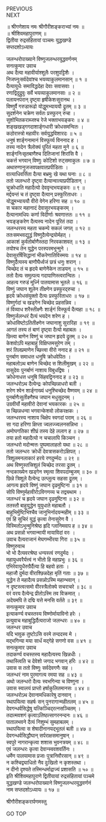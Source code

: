 PREVIOUS  
NEXT  
  
॥ श्रीगणेशाय नमः श्रीगौरीशङ्कराभ्यां नमः ॥  
॥ श्रीशिवमहापुराणम् ॥  
द्वितीया रुद्रसंहितायां पञ्चमः युद्धखण्डे  
सप्तदशोऽध्यायः  
  
  
जलन्धरोपाख्याने विष्णुजलन्धरयुद्धवर्णनम्  
सनत्कुमार उवाच  
अथ दैत्या महावीर्याश्शूलैः परशुपट्टिशैः ।  
निजघ्नुःसर्वदेवांश्च भयव्याकुलमानसान् ॥ १ ॥  
दैत्यायुधैः समाविद्धदेहा देवाः सवासवाः ।  
रणाद्विदुद्रुवुः सर्वे भयव्याकुलमानसाः ॥ २ ॥  
पलायनपरान् दृष्ट्वा हृषीकेशःसुरानथ ।  
विष्णुर्वै गरुडारूढो योद्धुमभ्याययौ द्रुतम् ॥ ३ ॥  
सुदर्शनेन चक्रेण सर्वतः प्रस्फुरन् रुचा ।  
सुशोभितकराब्जश्च रेजे भक्ताभयङ्‌करः ॥ ४ ॥  
शङ्‌खखड्गगदाशार्ङ्‌गधारी क्रोधसमन्वितः ।  
कठोरास्त्रो महावीरः सर्वयुद्धविशारदः ॥ ५ ॥  
धनुषं शार्ङ्‌गनामानं विस्फूर्य्य विननाद ह ।  
तस्य नादेन त्रैलोक्यं पूरितं महता मुने ॥ ६ ॥  
शार्ङ्‌गनिःसृतबाणैश्च दितिजानां शिरांसि वै ।  
चकर्त्त भगवान् विष्णुः कोटिशो रुट्समाकुलः ॥ ७ ॥  
अथारुणानुजजवपक्षवातप्रपीडिताः ।  
वात्याधिवर्त्तिता दैत्या बभ्रमुः खे यथा घनाः ॥ ८ ॥  
ततो जलन्धरो दृष्ट्वा दैत्यान्वात्याप्रपीडितान् ।  
चुक्रोधाति महादैत्यो देववृन्दभयङ्‌करः ॥ ९ ॥  
मर्द्दयन्तं च तं दृष्ट्वा दैत्यान् प्रस्फुरिताधरः ।  
योद्धुमभ्याययौ वीरो वेगेन हरिणा सह ॥ १० ॥  
स चकार महानादं देवासुरभयङ्‌करम् ।  
दैत्यानामधिपः कर्णा विदीर्णाः श्रवणात्ततः ॥ ११ ॥  
भयङ्ङ्करेण दैत्यस्य नादेन पूरितं तदा ।  
जलन्धरस्य महता चकम्पे सकलं जगत् ॥ १२ ॥  
ततःसमभवद्युद्धं विष्णुदैत्येन्द्रयोर्महत् ।  
आकाशं कुर्वतोर्बाणैस्तदा निरवकाशवत् ॥ १३ ॥  
तयोश्च तेन युद्धेन परस्परमभून्मुने ।  
देवासुरर्षिसिद्धानां भीकरेणातिविस्मयः ॥ १४ ॥  
विष्णुर्दैत्यस्य बाणौघैर्ध्वजं छत्रं धनुः शरान् ।  
चिच्छेद तं च हृदये बाणेनैकेन ताडयन् ॥ १५ ॥  
ततो दैत्यः समुत्पत्य गदापाणिस्त्वरान्वितः ।  
आहत्य गरुडं मूर्ध्नि पातयामास भूतले ॥ १६ ॥  
विष्णुं जघान शूलेन तीक्ष्णेन प्रस्फुरद्‌रुचा ।  
हृदये क्रोधसंयुक्तो दैत्यः प्रस्फुरिताधरः ॥ १७ ॥  
विष्णुर्गदां च खड्गेन चिच्छेद प्रहसन्निव ।  
तं विव्याध शरैस्तीक्ष्णैः शार्ङ्‌गं विस्फूर्य दैत्यहा ॥ १८ ॥  
विष्णुर्जलन्धरं दैत्यं भयदेन शरेण ह ।  
क्रोधाविष्टोऽतितीक्ष्णेन जघानाशु सुरारिहा ॥ १९ ॥  
आगतं तस्य तं बाणं दृष्ट्वा दैत्यो महाबलः ।  
छित्त्वा बाणेन विष्णुं च जघान हृदये द्रुतम् ॥ २० ॥  
केशवोऽपि महाबाहुं विक्षिप्तमसुरेण तम् ।  
शरं तिलप्रमाणेन च्छित्त्वा वीरो ननाद ह ॥ २१ ॥  
पुनर्बाण समाधत्त धनुषि क्रोधवेपितः ।  
महाबलोऽथ बाणेन चिच्छेद स शिलीमुखम् ॥ २२ ॥  
वासुदेवः पुनर्बाणं नाशाय विबुधद्विषः ।  
क्रोधेनाधत्त धनुषि सिंहवद्विननाद ह ॥ २३ ॥  
जलन्धरोऽथ दैत्येन्द्रः कोपच्छिन्नाधरो बली ।  
शरेण श्वेन शार्ङ्‌गाख्यं धनुश्चिच्छेद वैष्णवम् ॥ २४ ॥  
पुनर्बाणैःसुतीक्ष्णैश्च जघान मधुसूदनम् ।  
उग्रवीर्यो महावीरो देवानां भयकारकः ॥ २५ ॥  
स च्छिन्नधन्वा भगवान्केशवो लोकरक्षकः ।  
जलन्धरस्य नाशाय चिक्षेप स्वगदां पराम् ॥ २६ ॥  
सा गदा हरिणा क्षिप्ता ज्वलज्ज्वलनसन्निभा ।  
अमोघगतिका शीघ्रं तस्य देहे ललाग ह ॥ २७ ॥  
तया हतो महादैत्यो न चचालापि किञ्चन ।  
जलन्धरो मदोन्मत्तः पुष्पमालाहतो यथा ॥ २८ ॥  
ततो जलन्धरः क्रोधी देवत्रासकरोऽक्षिपत् ।  
त्रिशूलमनलाकारं हरये रणदुर्म्मदः ॥ २९ ॥  
अथ विष्णुस्तत्त्रिशूलं चिच्छेद तरसा द्रुतम् ।  
नन्दकाख्येन खड्गेन स्मृत्वा शिवपदाम्बुजम् ॥ ३० ॥  
छिन्ने त्रिशूले दैत्येन्द्र उत्प्लुत्य सहसा द्रुतम् ।  
आगत्य हृदये विष्णुं जघान दृढमुष्टिना ॥ ३१ ॥  
सोपि विष्णुर्महावीरोऽविगणय्य च तद्व्यथाम ।  
जलन्धरं च हृदये जघान दृढमुष्टिना ॥ ३२ ॥  
ततस्तौ बाहुयुद्धेन युयुधाते महाबलौ ।  
बाहुभिर्मुष्टिभिश्चैव जानुभिर्नादयन्महीम् ॥ ३३ ॥  
एवं हि सुचिरं युद्धं कृत्वा तेनासुरेण वै ।  
विस्मितोऽभून्मुनिश्रेष्ठ हृदि ग्लानिमवाप ह ॥ ३४ ॥  
अथ प्रसन्नो भगवान्मायी मायाविदां वरः ।  
उवाच दैत्यराजानं मेघगम्भीरया गिरा ॥ ३५ ॥  
विष्णुरुवाच  
भो भो दैत्यवरश्रेष्ठ धन्यस्त्वं रणदुर्मदः ।  
महायुधवरैर्यत्त्वं न भीतो हि महाप्रभुः ॥ ३६ ॥  
एभिरेवायुधैरुग्रैर्दैत्या हि बहवो हताः ।  
महाजौ दुर्मदा वीराश्छिन्नदेहा मृतिं गताः ॥ ३७ ॥  
युद्धेन ते महादैत्य प्रसन्नोऽस्मि महान्भवान् ।  
न दृष्टस्त्वत्समो वीरस्त्रैलोक्ये सचराचरे ॥ ३८ ॥  
वरं वरय दैत्येन्द्र प्रीतोऽस्मि तव विक्रमात् ।  
अदेयमपि ते दद्मि यत्ते मनसि वर्तते ॥ ३९ ॥  
सनत्कुमार उवाच  
इत्याकर्ण्य वचस्तस्य विष्णोर्मायाविनो हरेः ।  
प्रत्युवाच महाबुद्धिर्दैत्यराजो जलन्धरः ॥ ४० ॥  
जलन्धर उवाच  
यदि भावुक तुष्टोऽसि वरमे तन्ददस्व मे ।  
मद्‌भगिन्या मया सार्धं मद्‌गेहे सगणो वस ॥ ४१ ॥  
सनत्कुमार उवाच  
तदाकर्ण्य वचस्तस्य महादैत्यस्य खिन्नधीः ।  
तथास्त्विति च देवेशो जगाद भगवान् हरिः ॥ ४२ ॥  
उवास स ततो विष्णुः सर्वदेवगणैः सह ।  
जलन्धरं नाम पुरमागत्य रमया सह ॥ ४३ ॥  
अथो जलन्धरो दैत्यः स्वभगिन्या च विष्णुना ।  
उवास स्वालयं प्राप्तो हर्षाकुलितमानसः ॥ ४४ ॥  
जलन्धरोऽथ देवानामधिकारेषु दानवान् ।  
स्थापयित्वा सहर्षः सन् पुनरागान्महीतलम् ॥ ४५ ॥  
देवगन्धर्वसिद्धेषु यत्किञ्चिद्‌रत्नसञ्चितम् ।  
तदात्मवशगं कृत्वाऽतिष्ठत्सागरनन्दनः ॥ ४६ ॥  
पातालभवने दैत्यं निशुम्भं सुमहाबलम् ।  
स्थापयित्वा स शेषादीनानयद्‌भूतलं बली ॥ ४७ ॥  
देवगन्धर्वसिद्धौघान् सर्पराक्षसमानुषान् ।  
स्वपुरे नागरान्कृत्वा शशास भुवनत्रयम् ॥ ४८ ॥  
एवं जलन्धरः कृत्वा देवान्स्ववशवर्तिनः ।  
धर्मेण पालयामास प्रजाः पुत्रानिवौरसान् ॥ ४९ ॥  
न कश्चिद्व्याधितो नैव दुःखितो न कृशस्तथा ।  
न दीनो दृश्यते तस्मिन्धर्माद्राज्यं प्रशासति ॥ ५० ॥  
इति श्रीशिवमहापुराणे द्वितीयायां रुद्रसंहितायां पञ्चमे  
युद्धखण्डे जलन्धरोपाख्याने विष्णुजलन्धरयुद्धवर्णनं  
नाम सप्तदशोऽध्यायः ॥ १७ ॥  
  
  
श्रीगौरीशङ्करार्पणमस्तु  
  
GO TOP
